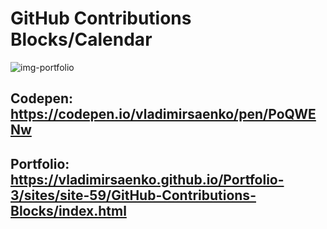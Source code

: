 # GitHub Contributions Blocks/Calendar
 
![img-portfolio](https://user-images.githubusercontent.com/56477695/168606976-88bd72b8-683d-419a-93d4-230e198cf50c.png)

## Codepen: https://codepen.io/vladimirsaenko/pen/PoQWENw

## Portfolio: https://vladimirsaenko.github.io/Portfolio-3/sites/site-59/GitHub-Contributions-Blocks/index.html
